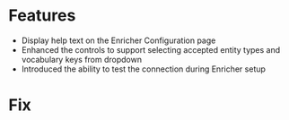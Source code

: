 # Features
- Display help text on the Enricher Configuration page
- Enhanced the controls to support selecting accepted entity types and vocabulary keys from dropdown
- Introduced the ability to test the connection during Enricher setup

# Fix

